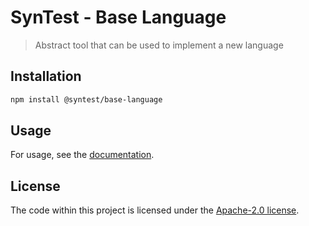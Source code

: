# SynTest - Base Language

> Abstract tool that can be used to implement a new language

## Installation

```bash
npm install @syntest/base-language
```

## Usage

For usage, see the [documentation](https://www.syntest.org/docs).

## License

The code within this project is licensed under the [Apache-2.0 license](LICENSE).
